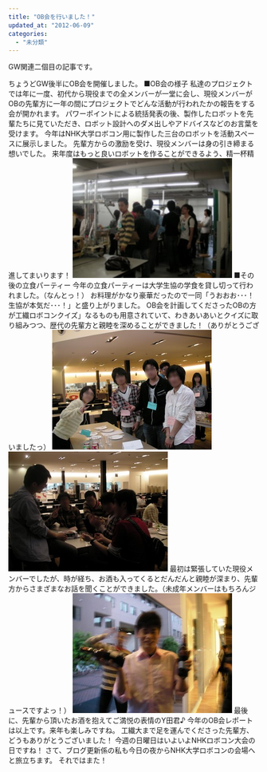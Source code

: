 ```yaml
---
title: "OB会を行いました！"
updated_at: "2012-06-09"
categories: 
  - "未分類"
---
```


GW関連二個目の記事です。

ちょうどGW後半にOB会を開催しました。 ■OB会の様子 私達のプロジェクトでは年に一度、初代から現役までの全メンバーが一堂に会し、現役メンバーがOBの先輩方に一年の間にプロジェクトでどんな活動が行われたかの報告をする会が開かれます。 パワーポイントによる統括発表の後、製作したロボットを先輩たちに見ていただき、ロボット設計へのダメ出しやアドバイスなどのお言葉を受けます。 今年はNHK大学ロボコン用に製作した三台のロボットを活動スペースに展示しました。 先輩方からの激励を受け、現役メンバーは身の引き締まる想いでした。 来年度はもっと良いロボットを作ることができるよう、精一杯精進してまいります！ [![SANY0150.JPG](images/SANY0150-thumbnail2.JPG)](http://kitrobocon.up.seesaa.net/image/SANY0150.JPG) ■その後の立食パーティー 今年の立食パーティーは大学生協の学食を貸し切って行われました。（なんとっ！） お料理がかなり豪華だったので一同「うおおお･･･！　生協が本気だ･･･！」と盛り上がりました。 OB会を計画してくださったOBの方が工繊ロボコンクイズ」なるものも用意されていて、わきあいあいとクイズに取り組みつつ、歴代の先輩方と親睦を深めることができました！（ありがとうございましたっ） [![SANY0164.JPG](images/SANY0164-thumbnail2.JPG)](http://kitrobocon.up.seesaa.net/image/SANY0164.JPG) [](http://kitrobocon.up.seesaa.net/image/SANY0198.JPG)[![SANY0198.JPG](images/SANY0198-thumbnail2.JPG)](http://kitrobocon.up.seesaa.net/image/SANY0198.JPG) 最初は緊張していた現役メンバーでしたが、時が経ち、お酒も入ってくるとだんだんと親睦が深まり、先輩方からさまざまなお話を聞くことができました。（未成年メンバーはもちろんジュースですよっ！） [![SANY0215.JPG](images/SANY0215-thumbnail2.JPG)](http://kitrobocon.up.seesaa.net/image/SANY0215.JPG) 最後に、先輩から頂いたお酒を抱えてご満悦の表情のY田君♪ 今年のOB会レポートは以上です。来年も楽しみですね。 工繊大まで足を運んでくださった先輩方、どうもありがとうございました！ 今週の日曜日はいよいよNHKロボコン大会の日ですね！ さて、ブログ更新係の私も今日の夜からNHK大学ロボコンの会場へと旅立ちます。 それではまた！
